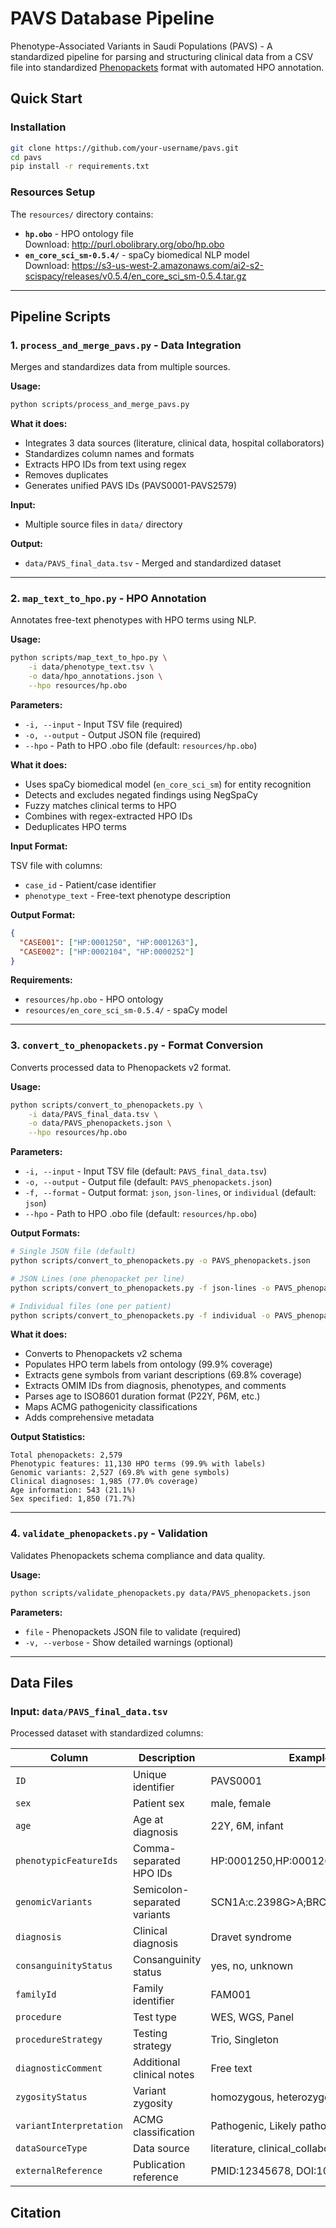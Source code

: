 # PAVS Database Pipeline

Phenotype-Associated Variants in Saudi Populations (PAVS) - A standardized pipeline for parsing and structuring clinical data from a CSV file into standardized [Phenopackets](https://phenopacket-schema.readthedocs.io/en/latest/) format with automated HPO annotation.


## Quick Start

### Installation
```bash
git clone https://github.com/your-username/pavs.git
cd pavs
pip install -r requirements.txt
```


### Resources Setup

The `resources/` directory contains:
- **`hp.obo`** - HPO ontology file  
  Download: http://purl.obolibrary.org/obo/hp.obo
- **`en_core_sci_sm-0.5.4/`** - spaCy biomedical NLP model  
  Download: https://s3-us-west-2.amazonaws.com/ai2-s2-scispacy/releases/v0.5.4/en_core_sci_sm-0.5.4.tar.gz

---

## Pipeline Scripts

### 1. `process_and_merge_pavs.py` - Data Integration

Merges and standardizes data from multiple sources.

**Usage:**
```bash
python scripts/process_and_merge_pavs.py
```

**What it does:**
- Integrates 3 data sources (literature, clinical data, hospital collaborators)
- Standardizes column names and formats
- Extracts HPO IDs from text using regex
- Removes duplicates
- Generates unified PAVS IDs (PAVS0001-PAVS2579)

**Input:**
- Multiple source files in `data/` directory

**Output:**
- `data/PAVS_final_data.tsv` - Merged and standardized dataset

---

### 2. `map_text_to_hpo.py` - HPO Annotation

Annotates free-text phenotypes with HPO terms using NLP.

**Usage:**
```bash
python scripts/map_text_to_hpo.py \
    -i data/phenotype_text.tsv \
    -o data/hpo_annotations.json \
    --hpo resources/hp.obo
```

**Parameters:**
- `-i, --input` - Input TSV file (required)
- `-o, --output` - Output JSON file (required)
- `--hpo` - Path to HPO .obo file (default: `resources/hp.obo`)


**What it does:**
- Uses spaCy biomedical model (`en_core_sci_sm`) for entity recognition
- Detects and excludes negated findings using NegSpaCy
- Fuzzy matches clinical terms to HPO 
- Combines with regex-extracted HPO IDs
- Deduplicates HPO terms

**Input Format:**

TSV file with columns:
- `case_id` - Patient/case identifier
- `phenotype_text` - Free-text phenotype description

**Output Format:**
```json
{
  "CASE001": ["HP:0001250", "HP:0001263"],
  "CASE002": ["HP:0002104", "HP:0000252"]
}
```
**Requirements:**
- `resources/hp.obo` - HPO ontology
- `resources/en_core_sci_sm-0.5.4/` - spaCy model

---

### 3. `convert_to_phenopackets.py` - Format Conversion

Converts processed data to Phenopackets v2 format.

**Usage:**
```bash
python scripts/convert_to_phenopackets.py \
    -i data/PAVS_final_data.tsv \
    -o data/PAVS_phenopackets.json \
    --hpo resources/hp.obo
```

**Parameters:**
- `-i, --input` - Input TSV file (default: `PAVS_final_data.tsv`)
- `-o, --output` - Output file (default: `PAVS_phenopackets.json`)
- `-f, --format` - Output format: `json`, `json-lines`, or `individual` (default: `json`)
- `--hpo` - Path to HPO .obo file (default: `resources/hp.obo`)

**Output Formats:**
```bash
# Single JSON file (default)
python scripts/convert_to_phenopackets.py -o PAVS_phenopackets.json

# JSON Lines (one phenopacket per line)
python scripts/convert_to_phenopackets.py -f json-lines -o PAVS_phenopackets.jsonl

# Individual files (one per patient)
python scripts/convert_to_phenopackets.py -f individual -o PAVS_phenopackets/
```

**What it does:**
- Converts to Phenopackets v2 schema
- Populates HPO term labels from ontology (99.9% coverage)
- Extracts gene symbols from variant descriptions (69.8% coverage)
- Extracts OMIM IDs from diagnosis, phenotypes, and comments
- Parses age to ISO8601 duration format (P22Y, P6M, etc.)
- Maps ACMG pathogenicity classifications
- Adds comprehensive metadata

**Output Statistics:**
```
Total phenopackets: 2,579
Phenotypic features: 11,130 HPO terms (99.9% with labels)
Genomic variants: 2,527 (69.8% with gene symbols)
Clinical diagnoses: 1,985 (77.0% coverage)
Age information: 543 (21.1%)
Sex specified: 1,850 (71.7%)
```

---

### 4. `validate_phenopackets.py` - Validation

Validates Phenopackets schema compliance and data quality.

**Usage:**
```bash
python scripts/validate_phenopackets.py data/PAVS_phenopackets.json
```

**Parameters:**
- `file` - Phenopackets JSON file to validate (required)
- `-v, --verbose` - Show detailed warnings (optional)


---

## Data Files

### Input: `data/PAVS_final_data.tsv`

Processed dataset with standardized columns:

| Column | Description | Example |
|--------|-------------|---------|
| `ID` | Unique identifier | PAVS0001 |
| `sex` | Patient sex | male, female |
| `age` | Age at diagnosis | 22Y, 6M, infant |
| `phenotypicFeatureIds` | Comma-separated HPO IDs | HP:0001250,HP:0001263 |
| `genomicVariants` | Semicolon-separated variants | SCN1A:c.2398G>A;BRCA1:p.Arg1751Ter |
| `diagnosis` | Clinical diagnosis | Dravet syndrome |
| `consanguinityStatus` | Consanguinity status | yes, no, unknown |
| `familyId` | Family identifier | FAM001 |
| `procedure` | Test type | WES, WGS, Panel |
| `procedureStrategy` | Testing strategy | Trio, Singleton |
| `diagnosticComment` | Additional clinical notes | Free text |
| `zygosityStatus` | Variant zygosity | homozygous, heterozygous |
| `variantInterpretation` | ACMG classification | Pathogenic, Likely pathogenic, VUS |
| `dataSourceType` | Data source | literature, clinical_collaborator |
| `externalReference` | Publication reference | PMID:12345678, DOI:10.1234/... |



## Citation



